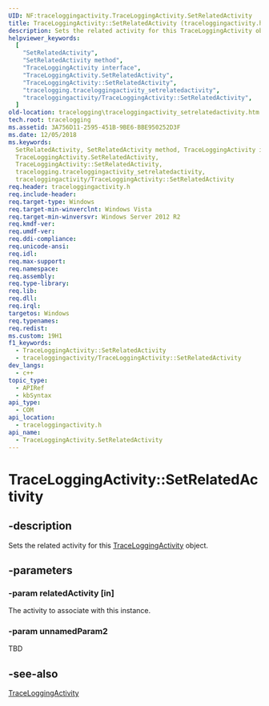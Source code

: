 ```yaml
---
UID: NF:traceloggingactivity.TraceLoggingActivity.SetRelatedActivity
title: TraceLoggingActivity::SetRelatedActivity (traceloggingactivity.h)
description: Sets the related activity for this TraceLoggingActivity object.
helpviewer_keywords:
  [
    "SetRelatedActivity",
    "SetRelatedActivity method",
    "TraceLoggingActivity interface",
    "TraceLoggingActivity.SetRelatedActivity",
    "TraceLoggingActivity::SetRelatedActivity",
    "tracelogging.traceloggingactivity_setrelatedactivity",
    "traceloggingactivity/TraceLoggingActivity::SetRelatedActivity",
  ]
old-location: tracelogging\traceloggingactivity_setrelatedactivity.htm
tech.root: tracelogging
ms.assetid: 3A756D11-2595-451B-9BE6-BBE950252D3F
ms.date: 12/05/2018
ms.keywords:
  SetRelatedActivity, SetRelatedActivity method, TraceLoggingActivity interface,
  TraceLoggingActivity.SetRelatedActivity,
  TraceLoggingActivity::SetRelatedActivity,
  tracelogging.traceloggingactivity_setrelatedactivity,
  traceloggingactivity/TraceLoggingActivity::SetRelatedActivity
req.header: traceloggingactivity.h
req.include-header:
req.target-type: Windows
req.target-min-winverclnt: Windows Vista
req.target-min-winversvr: Windows Server 2012 R2
req.kmdf-ver:
req.umdf-ver:
req.ddi-compliance:
req.unicode-ansi:
req.idl:
req.max-support:
req.namespace:
req.assembly:
req.type-library:
req.lib:
req.dll:
req.irql:
targetos: Windows
req.typenames:
req.redist:
ms.custom: 19H1
f1_keywords:
  - TraceLoggingActivity::SetRelatedActivity
  - traceloggingactivity/TraceLoggingActivity::SetRelatedActivity
dev_langs:
  - c++
topic_type:
  - APIRef
  - kbSyntax
api_type:
  - COM
api_location:
  - traceloggingactivity.h
api_name:
  - TraceLoggingActivity.SetRelatedActivity
---
```


# TraceLoggingActivity::SetRelatedActivity

## -description

Sets the related activity for this
[TraceLoggingActivity](nl-traceloggingactivity-traceloggingactivity~r1.md)
object.

## -parameters

### -param relatedActivity [in]

The activity to associate with this instance.

### -param unnamedParam2

TBD

## -see-also

[TraceLoggingActivity](nl-traceloggingactivity-traceloggingactivity~r1.md)
